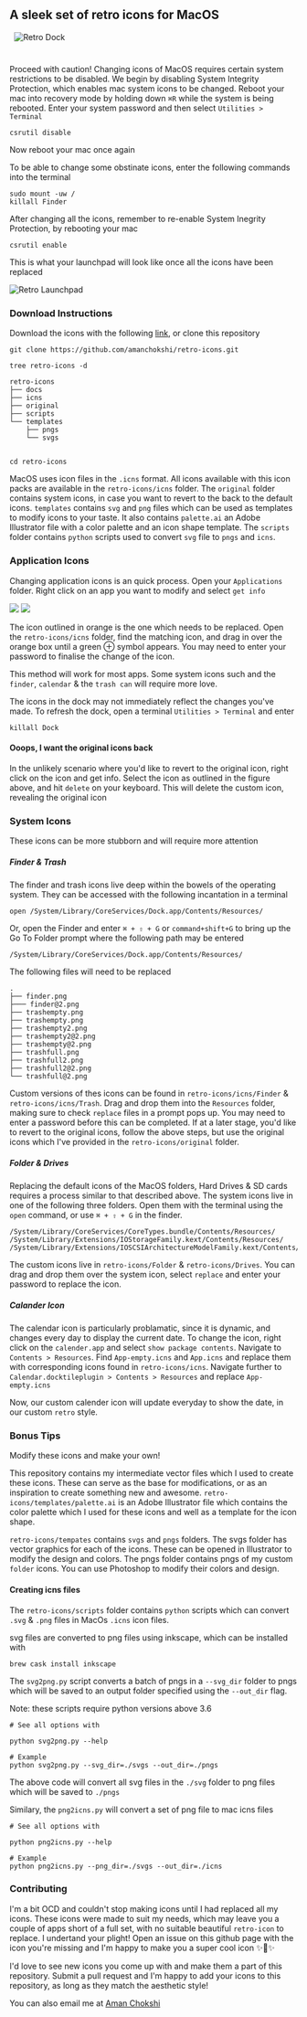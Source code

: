 A sleek set of retro icons for MacOS
-------------------------------------
&nbsp;
![Retro Dock](docs/retro-icons.gif)

#

Proceed with caution! Changing icons of MacOS requires certain system restrictions to be disabled. We begin by disabling 
System Integrity Protection, which enables mac system icons to be changed. Reboot your mac into recovery mode by holding 
down `⌘R` while the system is being rebooted. Enter your system password and then select `Utilities > Terminal`

```
csrutil disable
```

Now reboot your mac once again

To be able to change some obstinate icons, enter the following commands into the terminal

```
sudo mount -uw /
killall Finder
```

After changing all the icons, remember to re-enable System Inegrity Protection, by rebooting your mac

```
csrutil enable
```

This is what your launchpad will look like once all the icons have been replaced

![Retro Launchpad](docs/launchpad.png)


### Download Instructions

Download the icons with the following [link](https://github.com/amanchokshi/retro-icons/archive/master.zip), or clone this repository

```
git clone https://github.com/amanchokshi/retro-icons.git

tree retro-icons -d

retro-icons
├── docs
├── icns
├── original
├── scripts
└── templates
    ├── pngs
    └── svgs


cd retro-icons
```

MacOS uses icon files in the `.icns` format. All icons available with this icon packs are available in the `retro-icons/icns` folder.
The `original` folder contains system icons, in case you want to revert to the back to the default icons. `templates` contains
`svg` and `png` files which can be used as templates to modify icons to your taste. It also contains `palette.ai` an Adobe Illustrator
file with a color palette and an icon shape template. The `scripts` folder contains `python` scripts used to convert `svg` file to `pngs`
and `icns`.

### Application Icons

Changing application icons is an quick process. Open your `Applications` folder. Right click on an app you want to modify and select `get info`


<p float="left">
  <img src="docs/options.png"/>
  <img src="docs/info.png"/>
</p>

The icon outlined in orange is the one which needs to be replaced. Open the `retro-icons/icns` folder, find the matching icon, and drag in over
the orange box until a green ⊕ symbol appears. You may need to enter your password to finalise the change of the icon.

This method will work for most apps. Some system icons such and the `finder`, `calendar` & the `trash can` will require more love.

The icons in the dock may not immediately reflect the changes you've made. To refresh the dock, open a terminal `Utilities > Terminal`
and enter

```
killall Dock
```


#### Ooops, I want the original icons back
In the unlikely scenario where you'd like to revert to the original icon, right click on the icon and get info. Select the icon as
outlined in the figure above, and hit `delete` on your keyboard. This will delete the custom icon, revealing the original icon


### System Icons

These icons can be more stubborn and will require more attention

##### Finder & Trash
The finder and trash icons live deep within the bowels of the operating system. They can be accessed with the following incantation in a terminal

```
open /System/Library/CoreServices/Dock.app/Contents/Resources/
```

Or, open the Finder and enter `⌘ + ⇧ + G` or `command+shift+G` to bring up the Go To Folder prompt where the following path may be entered

```
/System/Library/CoreServices/Dock.app/Contents/Resources/
```

The following files will need to be replaced

```
.
├── finder.png
├─── finder@2.png
├── trashempty.png
├── trashempty.png
├── trashempty2.png
├── trashempty2@2.png
├── trashempty@2.png
├── trashfull.png
├── trashfull2.png
├── trashfull2@2.png
└── trashfull@2.png
```

Custom versions of thes icons can be found in `retro-icons/icns/Finder` & `retro-icons/icns/Trash`. Drag and drop them into the `Resources` folder,
making sure to check `replace` files in a prompt pops up. You may need to enter a password before this can be completed. If at a later stage,
you'd like to revert to the original icons, follow the above steps, but use the original icons which I've provided in the `retro-icons/original` folder.

##### Folder & Drives

Replacing the default icons of the MacOS folders, Hard Drives & SD cards requires a process similar to that described above.
The system icons live in one of the following  three folders. Open them with the terminal using the `open` command, or use
`⌘ + ⇧ + G` in the finder.


```
/System/Library/CoreServices/CoreTypes.bundle/Contents/Resources/
/System/Library/Extensions/IOStorageFamily.kext/Contents/Resources/
/System/Library/Extensions/IOSCSIArchitectureModelFamily.kext/Contents/Resources
```

The custom icons live in `retro-icons/Folder` & `retro-icons/Drives`. You can drag and drop them over the system icon, select `replace` and
enter your password to replace the icon.

##### Calander Icon

The calendar icon is particularly problamatic, since it is dynamic, and changes every day to display the current date. To change the icon,
right click on the `calender.app` and select `show package contents`. Navigate to `Contents > Resources`. Find `App-empty.icns` and `App.icns`
and replace them with corresponding icons found in `retro-icons/icns`. Navigate further to `Calendar.docktileplugin > Contents > Resources`
and replace `App-empty.icns`

Now, our custom calender icon will update everyday to show the date, in our custom `retro` style.

### Bonus Tips
Modify these icons and make your own!

This repository contains my intermediate vector files which I used to create these icons. These can serve as the base for modifications, or as an inspiration
to create something new and awesome. `retro-icons/templates/palette.ai` is an Adobe Illustrator file which contains the color palette which I used for these
icons and well as a template for the icon shape.

`retro-icons/tempates` contains `svgs` and `pngs` folders. The svgs folder has vector graphics for each of the icons. These can be opened
in Illustrator to modify the design and colors. The pngs folder contains pngs of my custom `folder` icons. You can use Photoshop to modify their colors and design.

#### Creating icns files

The `retro-icons/scripts` folder contains `python` scripts which can convert `.svg` & `.png` files in MacOs `.icns` icon files.

svg files are converted to png files using inkscape, which can be installed with

```
brew cask install inkscape
```

The `svg2png.py` script converts a batch of pngs in a `--svg_dir` folder to pngs which will be saved to an output folder specified using
the `--out_dir` flag.

Note: these scripts require python versions above 3.6
```
# See all options with

python svg2png.py --help

# Example
python svg2png.py --svg_dir=./svgs --out_dir=./pngs
```

The above code will convert all svg files in the `./svg` folder to png files which will be saved to `./pngs`

Similary, the `png2icns.py` will convert a set of png file to mac icns files

```
# See all options with

python png2icns.py --help

# Example
python png2icns.py --png_dir=./svgs --out_dir=./icns
```

### Contributing

I'm a bit OCD and couldn't stop making icons until I had replaced all my icons. These icons were made to suit my needs, which may leave
you a couple of apps short of a full set, with no suitable beautiful `retro-icon` to replace. I undertand your plight!
Open an issue on this github page with the icon you're missing and I'm happy to make you a super cool icon ✨🌙✨

I'd love to see new icons you come up with and make them a part of this repository. Submit a pull request and I'm happy
to add your icons to this repository, as long as they match the aesthetic style!

You can also email me at [Aman Chokshi](mailto:achokshi@student.unimelb.edu.au?subject=[GitHub]%20Retro%20Icons)
